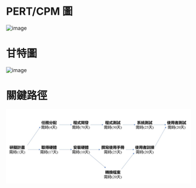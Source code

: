 # PERT/CPM 圖
![image](https://user-images.githubusercontent.com/101780494/193764263-eee1b5c3-2264-44fb-bf89-abc7de4215f3.png)
# 甘特圖
![image](https://user-images.githubusercontent.com/101780494/193777245-e1785a5d-ce22-44bf-a006-d098fb3ba137.png)
# 關鍵路徑
![path](path.jpg)
